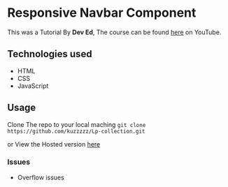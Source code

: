 # Responsive Navbar Component
This was a Tutorial By **Dev Ed**, The course can be found [here](https://www.youtube.com/watch?v=gXkqy0b4M5g&list=WL&index=112&t=4s) on YouTube.

## Technologies used
- HTML
- CSS
- JavaScript

## Usage
Clone The repo to your local maching 
`git clone https://github.com/kuzzzzz/Lp-collection.git`

or View the Hosted version [here](https://kuzzzzz.github.io/Lp-collection/util/Responsive-nav-bar/index.html)

### Issues
- Overflow issues